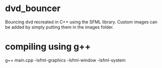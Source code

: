 # dvd_bouncer
Bouncing dvd recreated in C++ using the SFML library.
Custom images can be added by simply putting them in the images folder.

# compiling using g++
g++ main.cpp -lsfml-graphics -lsfml-window -lsfml-system
